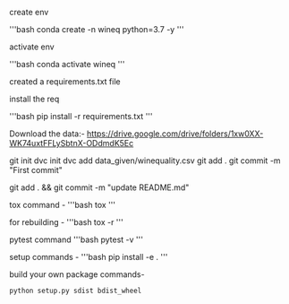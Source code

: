 create env

'''bash
conda create -n wineq python=3.7 -y
'''

activate env

'''bash
conda activate wineq
'''

created a requirements.txt file

install the req

'''bash
pip install -r requirements.txt 
'''

Download the data:- https://drive.google.com/drive/folders/1xw0XX-WK74uxtFFLySbtnX-ODdmdK5Ec

git init
dvc init
dvc  add  data_given/winequality.csv
git add .
git commit -m "First commit"

git add . && git commit -m "update README.md"


tox command -
'''bash
tox
'''


for rebuilding -
'''bash
tox -r 
'''

pytest command
'''bash
pytest -v
'''

setup commands -
'''bash
pip install -e .
'''

build your own package commands-
```bash
python setup.py sdist bdist_wheel 
```

